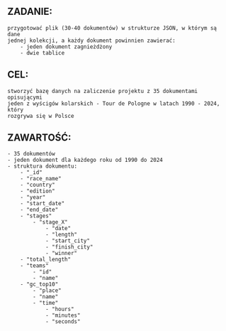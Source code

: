 ## ZADANIE:
    przygotować plik (30-40 dokumentów) w strukturze JSON, w którym są dane 
    jednej kolekcji, a każdy dokument powinnien zawierać:
        - jeden dokument zagnieżdżony
        - dwie tablice

## CEL:
    stworzyć bazę danych na zaliczenie projektu z 35 dokumentami opisującymi
    jeden z wyścigów kolarskich - Tour de Pologne w latach 1990 - 2024, który
    rozgrywa się w Polsce

## ZAWARTOŚĆ:
    - 35 dokumentów
    - jeden dokument dla każdego roku od 1990 do 2024
    - struktura dokumentu:
        - "_id"
        - "race_name"
        - "country"
        - "edition"
        - "year"
        - "start_date"
        - "end_date"
        - "stages"
            - "stage_X"
                - "date"
                - "length"
                - "start_city"
                - "finish_city"
                - "winner"
        - "total_length"
        - "teams"
            - "id"
            - "name"
        - "gc_top10"
            - "place"
            - "name"
            - "time"
                - "hours"
                - "minutes"
                - "seconds"